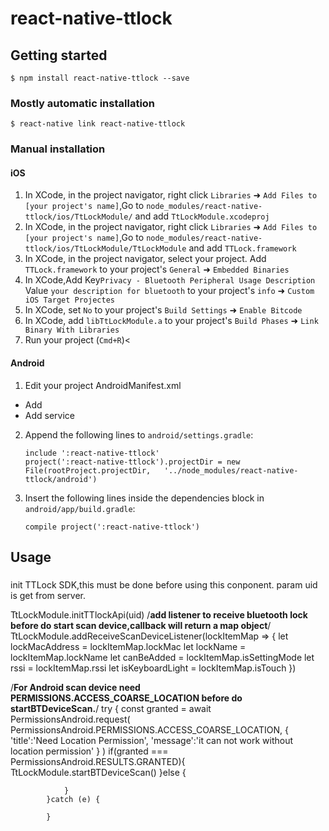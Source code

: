 
# react-native-ttlock 

## Getting started

`$ npm install react-native-ttlock --save`

### Mostly automatic installation

`$ react-native link react-native-ttlock`

### Manual installation


#### iOS

1. In XCode, in the project navigator, right click `Libraries` ➜ `Add Files to [your project's name]`,Go to `node_modules/react-native-ttlock/ios/TtLockModule/` and add `TtLockModule.xcodeproj`
3. In XCode, in the project navigator, right click `Libraries` ➜ `Add Files to [your project's name]`,Go to `node_modules/react-native-ttlock/ios/TtLockModule/TtLockModule` and add `TTLock.framework`
3. In XCode, in the project navigator, select your project. Add `TTLock.framework` to your project's `General` ➜ `Embedded Binaries`
4. In XCode,Add Key`Privacy - Bluetooth Peripheral Usage Description` Value `your description for bluetooth` to your project's `info` ➜ `Custom iOS Target Projectes`
5. In XCode, set `No` to your project's `Build Settings` ➜ `Enable Bitcode`
6. In XCode, add `libTtLockModule.a` to your project's `Build Phases` ➜ `Link Binary With Libraries`
7. Run your project (`Cmd+R`)<

#### Android

1. Edit your project AndroidManifest.xml
  - Add 
    <uses-permission android:name="android.permission.VIBRATE" />
    <uses-permission android:name="android.permission.BLUETOOTH_ADMIN" />
    <uses-permission android:name="android.permission.BLUETOOTH" />
    <uses-permission android:name="android.permission.ACCESS_COARSE_LOCATION" />
    <uses-permission android:name="android.permission.ACCESS_FINE_LOCATION" />
  - Add service
   <service android:name="com.ttlock.bl.sdk.service.BluetoothLeService" />
   
2. Append the following lines to `android/settings.gradle`:
  	```
  	include ':react-native-ttlock'
  	project(':react-native-ttlock').projectDir = new File(rootProject.projectDir, 	'../node_modules/react-native-ttlock/android')
  	```
3. Insert the following lines inside the dependencies block in `android/app/build.gradle`:
  	```
   compile project(':react-native-ttlock')

## Usage

###
init TTLock SDK,this must be done before using this conponent.  param uid is get from server.

TtLockModule.initTTlockApi(uid)
/**add listener to receive bluetooth lock before do start scan device,callback will return a map object**/
TtLockModule.addReceiveScanDeviceListener(lockItemMap => {
            let lockMacAddress = lockItemMap.lockMac
			let lockName = lockItemMap.lockName
			let canBeAdded = lockItemMap.isSettingMode
			let rssi = lockItemMap.rssi
			let isKeyboardLight = lockItemMap.isTouch
        })
		
/**For Android scan device need PERMISSIONS.ACCESS_COARSE_LOCATION before do startBTDeviceScan.**/
try {
   const granted = await PermissionsAndroid.request(
                    PermissionsAndroid.PERMISSIONS.ACCESS_COARSE_LOCATION,
                    {
                        'title':'Need Location Permission',
                        'message':'it can not work without location permission'
                    }
                )
                if(granted === PermissionsAndroid.RESULTS.GRANTED){
                    TtLockModule.startBTDeviceScan()
                }else {
                    
                }
            }catch (e) {
               
            }
